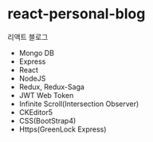 # react-personal-blog

리액트 블로그

- Mongo DB
- Express
- React
- NodeJS
- Redux, Redux-Saga
- JWT Web Token
- Infinite Scroll(Intersection Observer)
- CKEditor5
- CSS(BootStrap4)
- Https(GreenLock Express)

